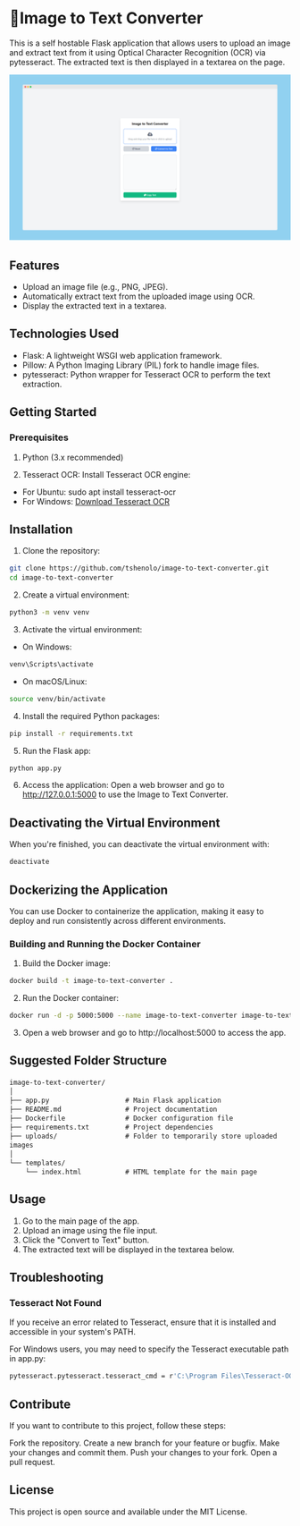 # 🚀Image to Text Converter
This is a self hostable Flask application that allows users to upload an image and extract text from it using Optical Character Recognition (OCR) via pytesseract. The extracted text is then displayed in a textarea on the page.

![screenshot](screenshot.png)

## Features
- Upload an image file (e.g., PNG, JPEG).
- Automatically extract text from the uploaded image using OCR.
- Display the extracted text in a textarea.

## Technologies Used
- Flask: A lightweight WSGI web application framework.
- Pillow: A Python Imaging Library (PIL) fork to handle image files.
- pytesseract: Python wrapper for Tesseract OCR to perform the text extraction.

## Getting Started
### Prerequisites
1. Python (3.x recommended)

2. Tesseract OCR: Install Tesseract OCR engine:
- For Ubuntu: sudo apt install tesseract-ocr
- For Windows: [Download Tesseract OCR](https://github.com/UB-Mannheim/tesseract/wiki)


## Installation
1. Clone the repository:
```bash
git clone https://github.com/tshenolo/image-to-text-converter.git
cd image-to-text-converter
```

2. Create a virtual environment:
```bash
python3 -m venv venv
```

3. Activate the virtual environment:
- On Windows:
```bash
venv\Scripts\activate
```

- On macOS/Linux:
```bash
source venv/bin/activate
```

4. Install the required Python packages:
```bash
pip install -r requirements.txt
```

5. Run the Flask app:
```bash
python app.py
```

6. Access the application: Open a web browser and go to http://127.0.0.1:5000 to use the Image to Text Converter.

## Deactivating the Virtual Environment
When you're finished, you can deactivate the virtual environment with:
```bash
deactivate
```


## Dockerizing the Application
You can use Docker to containerize the application, making it easy to deploy and run consistently across different environments.

### Building and Running the Docker Container

1. Build the Docker image:
```bash
docker build -t image-to-text-converter .
```

2. Run the Docker container:
```bash
docker run -d -p 5000:5000 --name image-to-text-converter image-to-text-converter
```

3. Open a web browser and go to http://localhost:5000 to access the app.

## Suggested Folder Structure
```
image-to-text-converter/
│
├── app.py                   # Main Flask application
├── README.md                # Project documentation
├── Dockerfile               # Docker configuration file
├── requirements.txt         # Project dependencies
├── uploads/                 # Folder to temporarily store uploaded images
│
└── templates/
    └── index.html           # HTML template for the main page
```

## Usage
1. Go to the main page of the app.
2. Upload an image using the file input.
3. Click the "Convert to Text" button.
4. The extracted text will be displayed in the textarea below.

## Troubleshooting
### Tesseract Not Found
If you receive an error related to Tesseract, ensure that it is installed and accessible in your system's PATH.

For Windows users, you may need to specify the Tesseract executable path in app.py:
```bash
pytesseract.pytesseract.tesseract_cmd = r'C:\Program Files\Tesseract-OCR\tesseract.exe'
```

## Contribute
If you want to contribute to this project, follow these steps:

Fork the repository. Create a new branch for your feature or bugfix. Make your changes and commit them. Push your changes to your fork. Open a pull request.

## License
This project is open source and available under the MIT License.

























